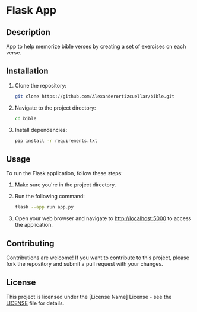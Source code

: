 # Flask App

## Description

App to help memorize bible verses by creating a set of exercises on each verse.

## Installation

1. Clone the repository:

    ```bash
    git clone https://github.com/Alexanderortizcuellar/bible.git
    ```

2. Navigate to the project directory:

    ```bash
    cd bible
    ```

3. Install dependencies:

    ```bash
    pip install -r requirements.txt
    ```

## Usage

To run the Flask application, follow these steps:

1. Make sure you're in the project directory.
2. Run the following command:

    ```bash
    flask --app run app.py
    ```

3. Open your web browser and navigate to [http://localhost:5000](http://localhost:5000) to access the application.

## Contributing

Contributions are welcome! If you want to contribute to this project, please fork the repository and submit a pull request with your changes.

## License

This project is licensed under the [License Name] License - see the [LICENSE](LICENSE) file for details.
